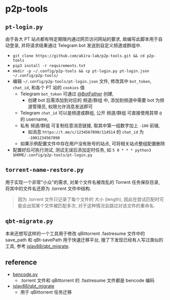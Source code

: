 
# p2p-tools

## `pt-login.py`

由于各大 PT 站点都有特定期限内通过网页访问网站的要求,
故编写此脚本用于自动登录, 并将请求结果通过 Telegram bot 发送到自定义频道或群组中.

* `git clone https://github.com/ak1ra-lab/p2p-tools.git && cd p2p-tools`
* `pip3 install -r requirements.txt`
* `mkdir -p ~/.config/p2p-tools && cp pt-login.py pt-login.json ~/.config/p2p-tools/`
* 编辑 `~/.config/p2p-tools/pt-login.json` 文件, 修改其中 `bot_token`, `chat_id`, 和各个 PT 站的 `cookies` 值
    * Telegram `bot_token` 可通过 [@BotFather](https://t.me/BotFather) 创建,
        * 创建 bot 后需添加到对应的 频道/群组 中, 添加到频道中需要 bot 为频道管理员, 权限允许消息发送即可
    * Telegram `chat_id` 可以是频道或群组, 公开 频道/群组 可直接使用其带 `@` 的 username,
    * 私有 频道/群组 可复制任意消息链接, 取其中第一组数字加上 `-100` 前缀,
        * 如消息 `https://t.me/c/1234567890/114514` 的 `chat_id` 为 `-1001234567890`
    * 如果示例配置文件中存在用户没有账号的站点, 可将相关站点整组配置删除
* 配置好后可执行测试, 测试无误后添加定时任务, 如 `5 0 * * * python3 $HOME/.config/p2p-tools/pt-login.py`

## `torrent-name-restore.py`

用于实现一个非常"小众"的需求, 对某个文件名被改乱的 Torrent 任务保存目录, 将其中的文件名还原为 .torrent 文件中结构.

> 因为 .torrent 文件只记录了每个文件的 大小 (length),
> 因此在尝试匹配时可能会出现某个文件被匹配多次, 对于这种情况会跳过对该文件的重命名.

## `qbt-migrate.py`

本来还想写这样的一个工具用于修改 qBittorrent .fastresume 文件中的 save_path 和 qBt-savePath 用于快速迁移平台,
搜了下发现已经有人写过类似的工具, 参考 [jslay88/qbt_migrate](https://github.com/jslay88/qbt_migrate).

## reference

* [bencode.py](https://pypi.org/project/bencode.py)
    * .torrent 文件和 qBittorrent 的 .fastresume 文件都是 bencode 编码
* [jslay88/qbt_migrate](https://github.com/jslay88/qbt_migrate)
    * 用于 qBittorrent 任务迁移
